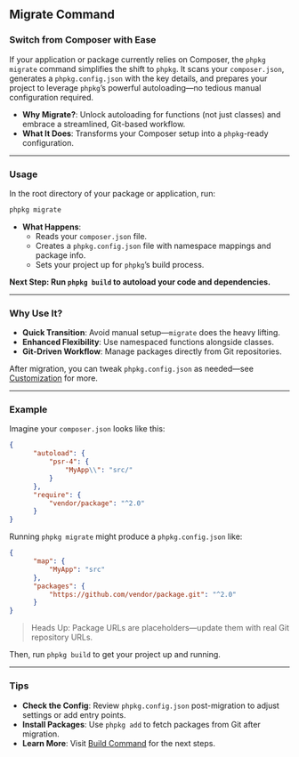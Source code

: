 ## Migrate Command

### Switch from Composer with Ease

If your application or package currently relies on Composer, the `phpkg migrate` command simplifies the shift to `phpkg`. It scans your `composer.json`, generates a `phpkg.config.json` with the key details, and prepares your project to leverage `phpkg`’s powerful autoloading—no tedious manual configuration required.

- **Why Migrate?**: Unlock autoloading for functions (not just classes) and embrace a streamlined, Git-based workflow.
- **What It Does**: Transforms your Composer setup into a `phpkg`-ready configuration.

---

### Usage

In the root directory of your package or application, run:

```bash
phpkg migrate
```

- **What Happens**:  
    - Reads your `composer.json` file.  
    - Creates a `phpkg.config.json` file with namespace mappings and package info.  
    - Sets your project up for `phpkg`’s build process.

**Next Step: Run `phpkg build` to autoload your code and dependencies.**

---

### Why Use It?

- **Quick Transition**: Avoid manual setup—`migrate` does the heavy lifting.  
- **Enhanced Flexibility**: Use namespaced functions alongside classes.  
- **Git-Driven Workflow**: Manage packages directly from Git repositories.

After migration, you can tweak `phpkg.config.json` as needed—see [Customization](https://phpkg.com/documentations/customization) for more.

---

### Example

Imagine your `composer.json` looks like this:

```json
{
      "autoload": {
          "psr-4": {
              "MyApp\\": "src/"
          }
      },
      "require": {
          "vendor/package": "^2.0"
      }
}
```

Running `phpkg migrate` might produce a `phpkg.config.json` like:

```json
{
      "map": {
          "MyApp": "src"
      },
      "packages": {
          "https://github.com/vendor/package.git": "^2.0"
      }
}
```

> Heads Up: Package URLs are placeholders—update them with real Git repository URLs.

Then, run `phpkg build` to get your project up and running.

---

### Tips

- **Check the Config**: Review `phpkg.config.json` post-migration to adjust settings or add entry points.  
- **Install Packages**: Use `phpkg add` to fetch packages from Git after migration.  
- **Learn More**: Visit [Build Command](https://phpkg.com/documentations/build-command) for the next steps.
